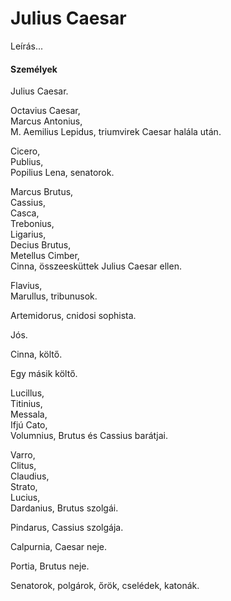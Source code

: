 <!-- ======================================================================
--- Search engine
title:          Julius Caesar
keywords:       Julius, Caesar, tragédia
description:    William Shakespeare: Julius Caesar.
--- Menu system
order:          50
text:           Julius Caesar
hidden:         false
umbel:          false
--- Page properties
id:             /tragedies/julius-caesar
document:       
layout:         layout-2-left
$-left:         play-list
searchable:     true
======================================================================= -->

# Julius Caesar

Leírás...

#### Személyek

Julius Caesar.

Octavius Caesar,  
Marcus Antonius,  
M. Aemilius Lepidus, triumvirek Caesar halála után.

Cicero,  
Publius,  
Popilius Lena, senatorok.

Marcus Brutus,  
Cassius,  
Casca,  
Trebonius,  
Ligarius,  
Decius Brutus,  
Metellus Cimber,  
Cinna, összeesküttek Julius Caesar ellen.

Flavius,  
Marullus, tribunusok.

Artemidorus, cnidosi sophista.

Jós.

Cinna, költő.

Egy másik költő.

Lucillus,  
Titinius,  
Messala,  
Ifjú Cato,  
Volumnius, Brutus és Cassius barátjai.

Varro,  
Clitus,  
Claudius,  
Strato,  
Lucius,  
Dardanius, Brutus szolgái.

Pindarus, Cassius szolgája.

Calpurnia, Caesar neje.

Portia, Brutus neje.

Senatorok, polgárok, őrök, cselédek, katonák.
